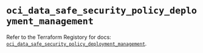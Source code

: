 # `oci_data_safe_security_policy_deployment_management`

Refer to the Terraform Registory for docs: [`oci_data_safe_security_policy_deployment_management`](https://registry.terraform.io/providers/oracle/oci/6.18.0/docs/resources/data_safe_security_policy_deployment_management).

